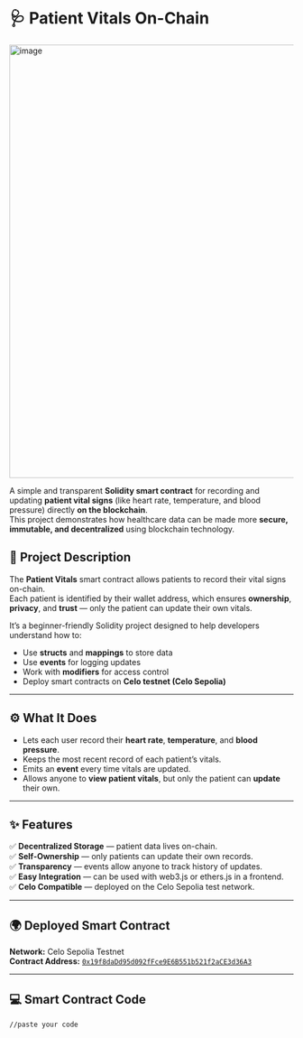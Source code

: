 # 🩺 Patient Vitals On-Chain

<img width="1366" height="768" alt="image" src="https://github.com/user-attachments/assets/2e738604-eb11-4faa-97d7-1d1a78ee1ec9" />

A simple and transparent **Solidity smart contract** for recording and updating **patient vital signs** (like heart rate, temperature, and blood pressure) directly **on the blockchain**.  
This project demonstrates how healthcare data can be made more **secure, immutable, and decentralized** using blockchain technology.


## 📘 Project Description

The **Patient Vitals** smart contract allows patients to record their vital signs on-chain.  
Each patient is identified by their wallet address, which ensures **ownership**, **privacy**, and **trust** — only the patient can update their own vitals.  

It’s a beginner-friendly Solidity project designed to help developers understand how to:
- Use **structs** and **mappings** to store data
- Use **events** for logging updates
- Work with **modifiers** for access control
- Deploy smart contracts on **Celo testnet (Celo Sepolia)**

---

## ⚙️ What It Does

- Lets each user record their **heart rate**, **temperature**, and **blood pressure**.
- Keeps the most recent record of each patient’s vitals.
- Emits an **event** every time vitals are updated.
- Allows anyone to **view patient vitals**, but only the patient can **update** their own.

---

## ✨ Features

✅ **Decentralized Storage** — patient data lives on-chain.  
✅ **Self-Ownership** — only patients can update their own records.  
✅ **Transparency** — events allow anyone to track history of updates.  
✅ **Easy Integration** — can be used with web3.js or ethers.js in a frontend.  
✅ **Celo Compatible** — deployed on the Celo Sepolia test network.  

---

## 🌍 Deployed Smart Contract

**Network:** Celo Sepolia Testnet  
**Contract Address:** [`0x19f8daDd95d092fFce9E6B551b521f2aCE3d36A3`](https://celo-sepolia.blockscout.com/address/0x19f8daDd95d092fFce9E6B551b521f2aCE3d36A3)

---

## 💻 Smart Contract Code

```solidity
//paste your code
